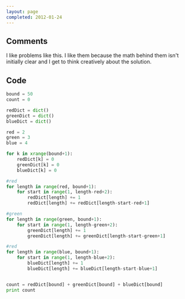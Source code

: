 ```yaml
---
layout: page
completed: 2012-01-24
---
```


## Comments

I like problems like this. I like them because the math behind them isn't
initially clear and I get to think creatively about the solution.

## Code

```python
bound = 50
count = 0

redDict = dict()
greenDict = dict()
blueDict = dict()

red = 2
green = 3
blue = 4

for k in xrange(bound+1):
	redDict[k] = 0
	greenDict[k] = 0
	blueDict[k] = 0

#red
for length in range(red, bound+1):
	for start in range(1, length-red+2):
		redDict[length] += 1
		redDict[length] += redDict[length-start-red+1]

#green
for length in range(green, bound+1):
	for start in range(1, length-green+2):
		greenDict[length] += 1
		greenDict[length] += greenDict[length-start-green+1]

#red
for length in range(blue, bound+1):
	for start in range(1, length-blue+2):
		blueDict[length] += 1
		blueDict[length] += blueDict[length-start-blue+1]


count = redDict[bound] + greenDict[bound] + blueDict[bound]
print count
```
